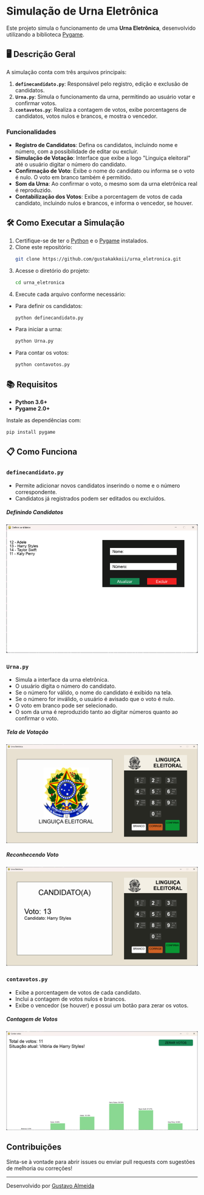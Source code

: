# Simulação de Urna Eletrônica

Este projeto simula o funcionamento de uma **Urna Eletrônica**, desenvolvido utilizando a biblioteca [Pygame](https://www.pygame.org/).

## 🖥️ Descrição Geral

A simulação conta com três arquivos principais:

1. **`definecandidato.py`**: Responsável pelo registro, edição e exclusão de candidatos.
2. **`Urna.py`**: Simula o funcionamento da urna, permitindo ao usuário votar e confirmar votos.
3. **`contavotos.py`**: Realiza a contagem de votos, exibe porcentagens de candidatos, votos nulos e brancos, e mostra o vencedor.

### Funcionalidades
- **Registro de Candidatos**: Defina os candidatos, incluindo nome e número, com a possibilidade de editar ou excluir.
- **Simulação de Votação**: Interface que exibe a logo "Linguiça eleitoral" até o usuário digitar o número do candidato.
- **Confirmação de Voto**: Exibe o nome do candidato ou informa se o voto é nulo. O voto em branco também é permitido.
- **Som da Urna**: Ao confirmar o voto, o mesmo som da urna eletrônica real é reproduzido.
- **Contabilização dos Votos**: Exibe a porcentagem de votos de cada candidato, incluindo nulos e brancos, e informa o vencedor, se houver.

## 🛠️ Como Executar a Simulação

1. Certifique-se de ter o [Python](https://www.python.org/downloads/) e o [Pygame](https://www.pygame.org/wiki/GettingStarted) instalados.
2. Clone este repositório:
   ```bash
   git clone https://github.com/gustakakkoii/urna_eletronica.git
   ```
3. Acesse o diretório do projeto:
   ```bash
   cd urna_eletronica
   ```
4. Execute cada arquivo conforme necessário:

- Para definir os candidatos:
  ```bash
  python definecandidato.py
  ```

- Para iniciar a urna:
  ```bash
  python Urna.py
  ```

- Para contar os votos:
  ```bash
  python contavotos.py
  ```

## 📚 Requisitos

- **Python 3.6+**
- **Pygame 2.0+**

Instale as dependências com:
```bash
pip install pygame
```

## 📋 Como Funciona

### `definecandidato.py`
- Permite adicionar novos candidatos inserindo o nome e o número correspondente.
- Candidatos já registrados podem ser editados ou excluídos.

##### Definindo Candidatos
![Definindo Candidatos](readme/imagem1.png)

### `Urna.py`
- Simula a interface da urna eletrônica.
- O usuário digita o número do candidato.
- Se o número for válido, o nome do candidato é exibido na tela.
- Se o número for inválido, o usuário é avisado que o voto é nulo.
- O voto em branco pode ser selecionado.
- O som da urna é reproduzido tanto ao digitar números quanto ao confirmar o voto.

##### Tela de Votação
![Tela de Votação](readme/imagem2.png)
##### Reconhecendo Voto
![Reconhecendo Voto](readme/imagem3.png)

### `contavotos.py`
- Exibe a porcentagem de votos de cada candidato.
- Inclui a contagem de votos nulos e brancos.
- Exibe o vencedor (se houver) e possui um botão para zerar os votos.


##### Contagem de Votos
![Contagem de Votos](readme/imagem4.png)

## Contribuições

Sinta-se à vontade para abrir issues ou enviar pull requests com sugestões de melhoria ou correções!

---

Desenvolvido por [Gustavo Almeida](https://github.com/gustakakkoii)
